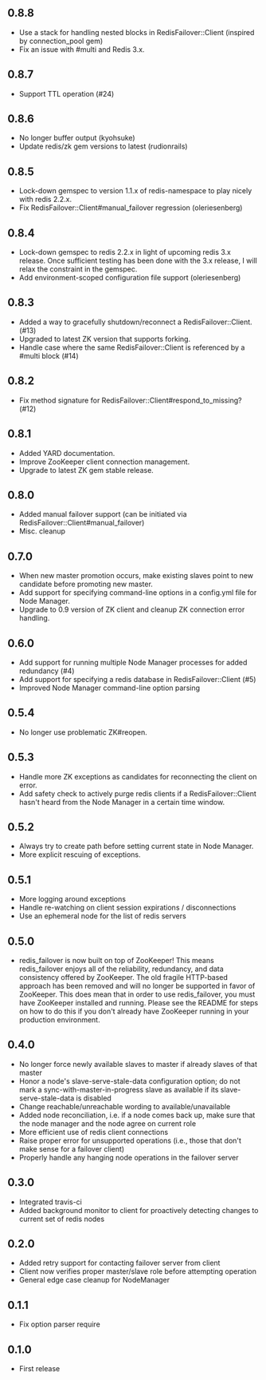 0.8.8
-----------
- Use a stack for handling nested blocks in RedisFailover::Client (inspired by connection_pool gem)
- Fix an issue with #multi and Redis 3.x.

0.8.7
-----------
- Support TTL operation (#24)

0.8.6
-----------
- No longer buffer output (kyohsuke)
- Update redis/zk gem versions to latest (rudionrails)

0.8.5
-----------
- Lock-down gemspec to version 1.1.x of redis-namespace to play nicely with redis 2.2.x.
- Fix RedisFailover::Client#manual_failover regression (oleriesenberg)

0.8.4
-----------
- Lock-down gemspec to redis 2.2.x in light of upcoming redis 3.x release. Once sufficient testing
has been done with the 3.x release, I will relax the constraint in the gemspec.
- Add environment-scoped configuration file support (oleriesenberg)

0.8.3
-----------
- Added a way to gracefully shutdown/reconnect a RedisFailover::Client. (#13)
- Upgraded to latest ZK version that supports forking.
- Handle case where the same RedisFailover::Client is referenced by a #multi block (#14)

0.8.2
-----------
- Fix method signature for RedisFailover::Client#respond_to_missing? (#12)

0.8.1
-----------
- Added YARD documentation.
- Improve ZooKeeper client connection management.
- Upgrade to latest ZK gem stable release.

0.8.0
-----------
- Added manual failover support (can be initiated via RedisFailover::Client#manual_failover)
- Misc. cleanup

0.7.0
-----------
- When new master promotion occurs, make existing slaves point to new candidate before promoting new master.
- Add support for specifying command-line options in a config.yml file for Node Manager.
- Upgrade to 0.9 version of ZK client and cleanup ZK connection error handling.

0.6.0
-----------
- Add support for running multiple Node Manager processes for added redundancy (#4)
- Add support for specifying a redis database in RedisFailover::Client (#5)
- Improved Node Manager command-line option parsing

0.5.4
-----------
- No longer use problematic ZK#reopen.

0.5.3
-----------
- Handle more ZK exceptions as candidates for reconnecting the client on error.
- Add safety check to actively purge redis clients if a RedisFailover::Client hasn't heard from the Node Manager in a certain time window.

0.5.2
-----------
- Always try to create path before setting current state in Node Manager.
- More explicit rescuing of exceptions.

0.5.1
-----------
- More logging around exceptions
- Handle re-watching on client session expirations / disconnections
- Use an ephemeral node for the list of redis servers

0.5.0
-----------
- redis_failover is now built on top of ZooKeeper! This means redis_failover enjoys all of the reliability, redundancy, and data consistency offered by ZooKeeper. The old fragile HTTP-based approach has been removed and will no longer be supported in favor of ZooKeeper. This does mean that in order to use redis_failover, you must have ZooKeeper installed and running. Please see the README for steps on how to do this if you don't already have ZooKeeper running in your production environment.

0.4.0
-----------
- No longer force newly available slaves to master if already slaves of that master
- Honor a node's slave-serve-stale-data configuration option; do not mark a sync-with-master-in-progress slave as available if its slave-serve-stale-data is disabled
- Change reachable/unreachable wording to available/unavailable
- Added node reconciliation, i.e. if a node comes back up, make sure that the node manager and the node agree on current role
- More efficient use of redis client connections
- Raise proper error for unsupported operations (i.e., those that don't make sense for a failover client)
- Properly handle any hanging node operations in the failover server

0.3.0
-----------
- Integrated travis-ci
- Added background monitor to client for proactively detecting changes to current set of redis nodes

0.2.0
-----------
- Added retry support for contacting failover server from client
- Client now verifies proper master/slave role before attempting operation
- General edge case cleanup for NodeManager

0.1.1
-----------

- Fix option parser require

0.1.0
-----------

- First release
